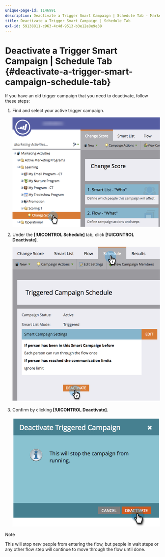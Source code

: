 ```yaml
---
unique-page-id: 1146991
description: Deactivate a Trigger Smart Campaign | Schedule Tab - Marketo Docs - Product Documentation
title: Deactivate a Trigger Smart Campaign | Schedule Tab
exl-id: 59138811-c963-4c4d-9513-b3e12e8e9e38
---
```

# Deactivate a Trigger Smart Campaign | Schedule Tab {#deactivate-a-trigger-smart-campaign-schedule-tab}

If you have an old trigger campaign that you need to deactivate, follow these steps:

1. Find and select your active trigger campaign.

   ![](assets/selectprogram-hands.png)

1. Under the **[!UICONTROL Schedule]** tab, click **[!UICONTROL Deactivate]**.

   ![](assets/deactivateprogram-hands.png)

1. Confirm by clicking **[!UICONTROL Deactivate]**.

   ![](assets/image2014-9-22-13-3a59-3a6.png)

>[!NOTE]
>
>This will stop *new* people from entering the flow, but people in wait steps or any other flow step will continue to move through the flow until done.
